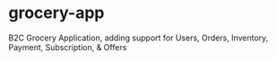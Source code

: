 # grocery-app

B2C Grocery Application, adding support for Users, Orders, Inventory, Payment, Subscription, & Offers

